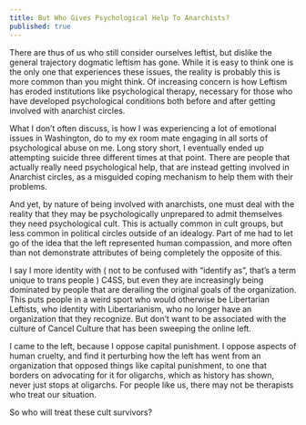 ```yaml
---
title: But Who Gives Psychological Help To Anarchists?
published: true
---
```

There are thus of us who still consider ourselves leftist, but dislike the general trajectory dogmatic leftism has gone. While it is easy to think one is the only one that experiences these issues, the reality is probably this is more common than you might think. Of increasing concern is how Leftism has eroded institutions like psychological therapy, necessary for those who have developed psychological conditions both before and after getting involved with anarchist circles.

What I don’t often discuss, is how I was experiencing a lot of emotional issues in Washington, do to my ex room mate engaging in all sorts of psychological abuse on me. Long story short, I eventually ended up attempting suicide three different times at that point. There are people that actually really need psychological help, that are instead getting involved in Anarchist circles, as a misguided coping mechanism to help them with their problems.

And yet, by nature of being involved with anarchists, one must deal with the reality that they may be psychologically unprepared to admit themselves they need psychological cult. This is actually common in cult groups, but less common in political circles outside of an idealogy. Part of me had to let go of the idea that the left represented human compassion, and more often than not demonstrate attributes of being completely the opposite of this.

I say I more identity with ( not to be confused with “identify as”, that’s a term unique to trans people ) C4SS, but even they are increasingly being dominated by people that are derailing the original goals of the organization. This puts people in a weird sport who would otherwise be Libertarian Leftists, who identity with Libertarianism, who no longer have an organization that they recognize. But don’t want to be associated with the culture of Cancel Culture that has been sweeping the online left.

I came to the left, because I oppose capital punishment. I oppose aspects of human cruelty, and find it perturbing how the left has went from an organization that opposed things like capital punishment, to one that borders on advocating for it for oligarchs, which as history has shown, never just stops at oligarchs. For people like us, there may not be therapists who treat our situation.

So who will treat these cult survivors?
